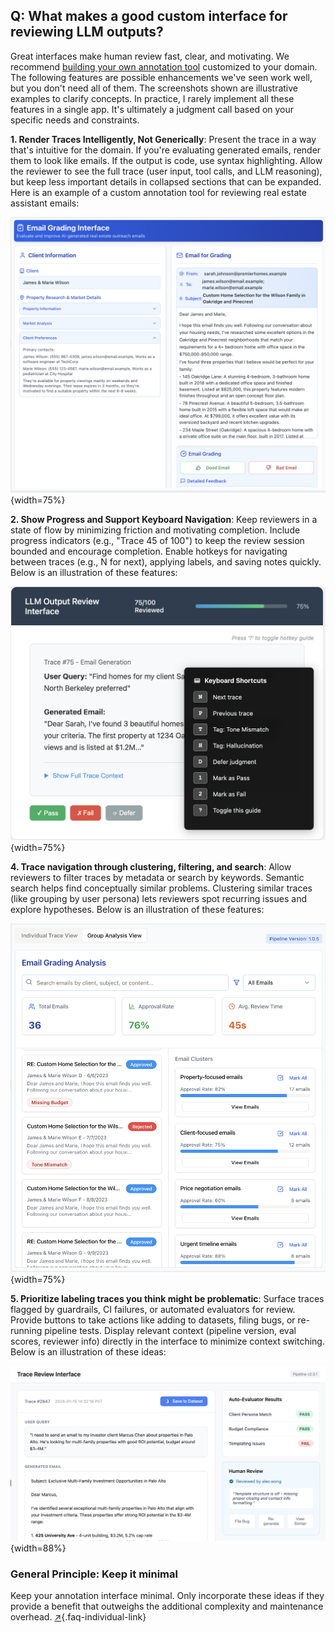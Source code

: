 ## Q: What makes a good custom interface for reviewing LLM outputs?

Great interfaces make human review fast, clear, and motivating. We recommend [building your own annotation tool](/blog/posts/evals-faq/should-i-build-a-custom-annotation-tool-or-use-something-off-the-shelf.html) customized to your domain. The following features are possible enhancements we've seen work well, but you don't need all of them. The screenshots shown are illustrative examples to clarify concepts. In practice, I rarely implement all these features in a single app. It's ultimately a judgment call based on your specific needs and constraints.

**1. Render Traces Intelligently, Not Generically**: Present the trace in a way that's intuitive for the domain.  If you're evaluating generated emails, render them to look like emails. If the output is code, use syntax highlighting. Allow the reviewer to see the full trace (user input, tool calls, and LLM reasoning), but keep less important details in collapsed sections that can be expanded. Here is an example of a custom annotation tool for reviewing real estate assistant emails:

![A custom interface for reviewing emails for a real estate assistant.](images/emailinterface1.png){width=75%}

**2. Show Progress and Support Keyboard Navigation**: Keep reviewers in a state of flow by minimizing friction and motivating completion. Include progress indicators (e.g., "Trace 45 of 100") to keep the review session bounded and encourage completion. Enable hotkeys for navigating between traces (e.g., N for next), applying labels, and saving notes quickly.  Below is an illustration of these features:

![An annotation interface with a progress bar and hotkey guide](images/hotkey.png){width=75%}

**4. Trace navigation through clustering, filtering, and search**: Allow reviewers to filter traces by metadata or search by keywords. Semantic search helps find conceptually similar problems. Clustering similar traces (like grouping by user persona) lets reviewers spot recurring issues and explore hypotheses.  Below is an illustration of these features:

![Cluster view showing groups of emails, such as property-focused or client-focused examples. Reviewers can drill into a group to see individual traces.](images/group1.png){width=75%}

**5. Prioritize labeling traces you think might be problematic**: Surface traces flagged by guardrails, CI failures, or automated evaluators for review. Provide buttons to take actions like adding to datasets, filing bugs, or re-running pipeline tests. Display relevant context (pipeline version, eval scores, reviewer info) directly in the interface to minimize context switching. Below is an illustration of these ideas:

![A trace view that allows you to quickly see auto-evaluator verdict, add traces to dataset or open issues.  Also shows metadata like pipeline version, reviewer info, and more.](images/ci.png){width=88%}

### General Principle: Keep it minimal

Keep your annotation interface minimal. Only incorporate these ideas if they provide a benefit that outweighs the additional complexity and maintenance overhead. [↗](/blog/posts/evals-faq/what-makes-a-good-custom-interface-for-reviewing-llm-outputs.html){.faq-individual-link}